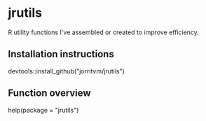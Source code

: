 # jrutils
R utility functions I've assembled or created to improve efficiency.

## Installation instructions
devtools::install_github("jorritvm/jrutils")

## Function overview
help(package = "jrutils")